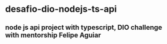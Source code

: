 # desafio-dio-nodejs-ts-api

## node js api project with typescript, DIO challenge with mentorship Felipe Aguiar
